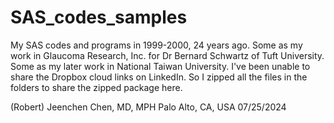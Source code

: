 # SAS_codes_samples
My SAS codes and programs in 1999-2000, 24 years ago.
Some as my work in Glaucoma Research, Inc. for Dr Bernard Schwartz of Tuft University.
Some as my later work in National Taiwan University.
I've been unable to share the Dropbox cloud links on LinkedIn.  So I zipped all the files in the folders to share the zipped package here.

(Robert) Jeenchen Chen, MD, MPH
Palo Alto, CA, USA
07/25/2024
